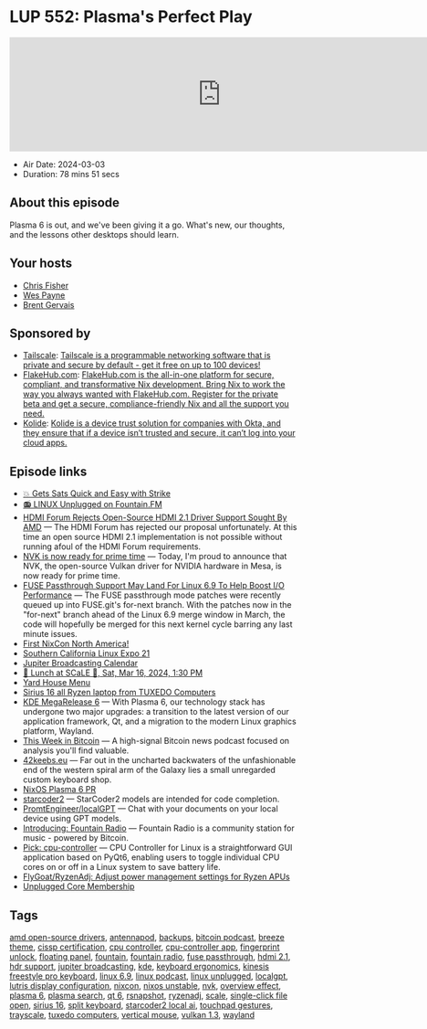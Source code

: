 # LUP 552: Plasma's Perfect Play

<iframe src="https://player.fireside.fm/v2/RUkczH-V+sUyFbddK?theme=dark" width="740" height="200" frameborder="0" scrolling="no"></iframe>

* Air Date: 2024-03-03
* Duration: 78 mins 51 secs

## About this episode

Plasma 6 is out, and we've been giving it a go. What's new, our thoughts, and the lessons other desktops should learn.

## Your hosts
* [Chris Fisher](https://linuxunplugged.com/hosts/chrislas)
* [Wes Payne](https://linuxunplugged.com/hosts/wes)
* [Brent Gervais](https://linuxunplugged.com/hosts/brent)

## Sponsored by

  * [Tailscale](http://tailscale.com/linuxunplugged): [Tailscale is a programmable networking software that is private and secure by default - get it free on up to 100 devices!](http://tailscale.com/linuxunplugged)
  * [FlakeHub.com](https://determinate.systems/unplugged): [FlakeHub.com is the all-in-one platform for secure, compliant, and transformative Nix development. Bring Nix to work the way you always wanted with FlakeHub.com. Register for the private beta and get a secure, compliance-friendly Nix and all the support you need.](https://determinate.systems/unplugged)
  * [Kolide](https://kolide.com/unplugged): [Kolide is a device trust solution for companies with Okta, and they ensure that if a device isn’t trusted and secure, it can’t log into your cloud apps.](https://kolide.com/unplugged)



## Episode links

  * [💥 Gets Sats Quick and Easy with Strike](https://strike.me/ "💥 Gets Sats Quick and Easy with Strike")
  * [📻 LINUX Unplugged on Fountain.FM](https://www.fountain.fm/show/dWiuBeqpDSM86AwXRXov "📻 LINUX Unplugged on Fountain.FM")
  * [HDMI Forum Rejects Open-Source HDMI 2.1 Driver Support Sought By AMD](https://www.phoronix.com/news/HDMI-2.1-OSS-Rejected "HDMI Forum Rejects Open-Source HDMI 2.1 Driver Support Sought By AMD") — The HDMI Forum has rejected our proposal unfortunately. At this time an open source HDMI 2.1 implementation is not possible without running afoul of the HDMI Forum requirements. 
  * [NVK is now ready for prime time](https://www.collabora.com/news-and-blog/news-and-events/nvk-is-now-ready-for-prime-time.html "NVK is now ready for prime time") — Today, I'm proud to announce that NVK, the open-source Vulkan driver for NVIDIA hardware in Mesa, is now ready for prime time. 
  * [FUSE Passthrough Support May Land For Linux 6.9 To Help Boost I/O Performance](https://www.phoronix.com/news/FUSE-Passthrough-In-6.9-Next "FUSE Passthrough Support May Land For Linux 6.9 To Help Boost I/O Performance") — The FUSE passthrough mode patches were recently queued up into FUSE.git's for-next branch. With the patches now in the "for-next" branch ahead of the Linux 6.9 merge window in March, the code will hopefully be merged for this next kernel cycle barring any last minute issues. 
  * [First NixCon North America!](https://discourse.nixos.org/t/announcing-first-nixcon-north-america/35874 "First NixCon North America!")
  * [Southern California Linux Expo 21](https://www.socallinuxexpo.org/scale/21x "Southern California Linux Expo 21")
  * [Jupiter Broadcasting Calendar](http://jupiterbroadcasting.com/calendar "Jupiter Broadcasting Calendar")
  * [🍔 Lunch at SCaLE 🍇, Sat, Mar 16, 2024, 1:30 PM](https://www.meetup.com/jupiterbroadcasting/events/298780542 "🍔 Lunch at SCaLE 🍇, Sat, Mar 16, 2024, 1:30 PM")
  * [Yard House Menu](https://www.yardhouse.com/menu/starters/apps?setRestaurant=8307&cmpid=br:yh_ag:ie_ch:dry_ca:YHGMB_sn:gmb_gt:pasadena-ca-8307_pl:menu_rd:1006 "Yard House Menu")
  * [Sirius 16 all Ryzen laptop from TUXEDO Computers](https://www.tuxedocomputers.com/en/TUXEDO-Sirius-16-Gen1.tuxedo "Sirius 16 all Ryzen laptop from TUXEDO Computers")
  * [KDE MegaRelease 6](https://kde.org/announcements/megarelease/6/ "KDE MegaRelease 6") — With Plasma 6, our technology stack has undergone two major upgrades: a transition to the latest version of our application framework, Qt, and a migration to the modern Linux graphics platform, Wayland. 
  * [This Week in Bitcoin](https://www.thisweekinbitcoin.show/ "This Week in Bitcoin") — A high-signal Bitcoin news podcast focused on analysis you'll find valuable. 
  * [42keebs.eu](http://42keebs.eu/ "42keebs.eu") — Far out in the uncharted backwaters of the unfashionable end of the western spiral arm of the Galaxy lies a small unregarded custom keyboard shop. 
  * [NixOS Plasma 6 PR](https://github.com/NixOS/nixpkgs/pull/286522 "NixOS Plasma 6 PR")
  * [starcoder2](http://github.com/bigcode-project/starcoder2 "starcoder2") — StarCoder2 models are intended for code completion. 
  * [PromtEngineer/localGPT](https://github.com/PromtEngineer/localGPT "PromtEngineer/localGPT") — Chat with your documents on your local device using GPT models. 
  * [Introducing: Fountain Radio](https://twitter.com/fountain_app/status/1762991010919907455 "Introducing: Fountain Radio") — Fountain Radio is a community station for music - powered by Bitcoin. 
  * [Pick: cpu-controller](https://github.com/ART3MISTICAL/cpu-controller "Pick: cpu-controller") — CPU Controller for Linux is a straightforward GUI application based on PyQt6, enabling users to toggle individual CPU cores on or off in a Linux system to save battery life. 
  * [FlyGoat/RyzenAdj: Adjust power management settings for Ryzen APUs](https://github.com/FlyGoat/RyzenAdj "FlyGoat/RyzenAdj: Adjust power management settings for Ryzen APUs")
  * [Unplugged Core Membership](https://unpluggedcore.com/ "Unplugged Core Membership")



## Tags

[amd open-source drivers](https://linuxunplugged.com/tags/amd%20open-source%20drivers), [antennapod](https://linuxunplugged.com/tags/antennapod), [backups](https://linuxunplugged.com/tags/backups), [bitcoin podcast](https://linuxunplugged.com/tags/bitcoin%20podcast), [breeze theme](https://linuxunplugged.com/tags/breeze%20theme), [cissp certification](https://linuxunplugged.com/tags/cissp%20certification), [cpu controller](https://linuxunplugged.com/tags/cpu%20controller), [cpu-controller app](https://linuxunplugged.com/tags/cpu-controller%20app), [fingerprint unlock](https://linuxunplugged.com/tags/fingerprint%20unlock), [floating panel](https://linuxunplugged.com/tags/floating%20panel), [fountain](https://linuxunplugged.com/tags/fountain), [fountain radio](https://linuxunplugged.com/tags/fountain%20radio), [fuse passthrough](https://linuxunplugged.com/tags/fuse%20passthrough), [hdmi 2.1](https://linuxunplugged.com/tags/hdmi%202.1), [hdr support](https://linuxunplugged.com/tags/hdr%20support), [jupiter broadcasting](https://linuxunplugged.com/tags/jupiter%20broadcasting), [kde](https://linuxunplugged.com/tags/kde), [keyboard ergonomics](https://linuxunplugged.com/tags/keyboard%20ergonomics), [kinesis freestyle pro keyboard](https://linuxunplugged.com/tags/kinesis%20freestyle%20pro%20keyboard), [linux 6.9](https://linuxunplugged.com/tags/linux%206.9), [linux podcast](https://linuxunplugged.com/tags/linux%20podcast), [linux unplugged](https://linuxunplugged.com/tags/linux%20unplugged), [localgpt](https://linuxunplugged.com/tags/localgpt), [lutris display configuration](https://linuxunplugged.com/tags/lutris%20display%20configuration), [nixcon](https://linuxunplugged.com/tags/nixcon), [nixos unstable](https://linuxunplugged.com/tags/nixos%20unstable), [nvk](https://linuxunplugged.com/tags/nvk), [overview effect](https://linuxunplugged.com/tags/overview%20effect), [plasma 6](https://linuxunplugged.com/tags/plasma%206), [plasma search](https://linuxunplugged.com/tags/plasma%20search), [qt 6](https://linuxunplugged.com/tags/qt%206), [rsnapshot](https://linuxunplugged.com/tags/rsnapshot), [ryzenadj](https://linuxunplugged.com/tags/ryzenadj), [scale](https://linuxunplugged.com/tags/scale), [single-click file open](https://linuxunplugged.com/tags/single-click%20file%20open), [sirius 16](https://linuxunplugged.com/tags/sirius%2016), [split keyboard](https://linuxunplugged.com/tags/split%20keyboard), [starcoder2 local ai](https://linuxunplugged.com/tags/starcoder2%20local%20ai), [touchpad gestures](https://linuxunplugged.com/tags/touchpad%20gestures), [trayscale](https://linuxunplugged.com/tags/trayscale), [tuxedo computers](https://linuxunplugged.com/tags/tuxedo%20computers), [vertical mouse](https://linuxunplugged.com/tags/vertical%20mouse), [vulkan 1.3](https://linuxunplugged.com/tags/vulkan%201.3), [wayland](https://linuxunplugged.com/tags/wayland)